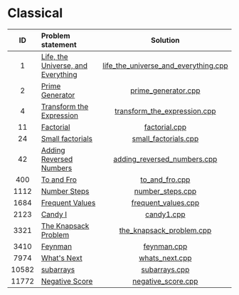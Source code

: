 # Classical

|   ID  |                             Problem statement                            |                                    Solution                                    |
|:-----:|:-------------------------------------------------------------------------|:------------------------------------------------------------------------------:|
|     1 | [Life, the Universe, and Everything](http://www.spoj.com/problems/TEST/) | [life_the_universe_and_everything.cpp](./life_the_universe_and_everything.cpp) |
|     2 | [Prime Generator](http://www.spoj.com/problems/PRIME1/)                  | [prime_generator.cpp](./prime_generator.cpp)                                   |
|     4 | [Transform the Expression](http://www.spoj.com/problems/ONP/)            | [transform_the_expression.cpp](./transform_the_expression.cpp)                 |
|    11 | [Factorial](http://www.spoj.com/problems/FCTRL/)                         | [factorial.cpp](./factorial.cpp)                                               |
|    24 | [Small factorials](http://www.spoj.com/problems/FCTRL2/)                 | [small_factorials.cpp](./small_factorials.cpp)                                 |
|    42 | [Adding Reversed Numbers](http://www.spoj.com/problems/ADDREV/)          | [adding_reversed_numbers.cpp](./adding_reversed_numbers.cpp)                   |
|   400 | [To and Fro](http://www.spoj.com/problems/TOANDFRO/)                     | [to_and_fro.cpp](./to_and_fro.cpp)                                             |
|  1112 | [Number Steps](http://www.spoj.com/problems/NSTEPS/)                     | [number_steps.cpp](./number_steps.cpp)                                         |
|  1684 | [Frequent Values](http://www.spoj.com/problems/FREQUENT/)                | [frequent_values.cpp](./frequent_values.cpp)                                   |
|  2123 | [Candy I](http://www.spoj.com/problems/CANDY/)                           | [candy1.cpp](./candy1.cpp)                                                     |
|  3321 | [The Knapsack Problem](http://www.spoj.com/problems/KNAPSACK/)           | [the_knapsack_problem.cpp](./the_knapsack_problem.cpp)                         |
|  3410 | [Feynman](http://www.spoj.com/problems/SAMER08F/)                        | [feynman.cpp](./feynman.cpp)                                                   |
|  7974 | [What's Next](http://www.spoj.com/problems/ACPC10A/)                     | [whats_next.cpp](./whats_next.cpp)                                             |
| 10582 | [subarrays](http://www.spoj.com/problems/ARRAYSUB/)                      | [subarrays.cpp](./subarrays.cpp)                                               |
| 11772 | [Negative Score](http://www.spoj.com/problems/RPLN/)                     | [negative_score.cpp](./negative_score.cpp)                                     |
